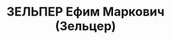 ---
title: ЗЕЛЬПЕР Ефим Маркович (Зельцер)
description: 'Родился в 1897 г., Черниговская губ., Стародубский уезд, с. Понуровка,
  еврей, б/п, стройтрест, управляющий. Проживал: Томск.

  Арестован 27 июля 1937 г.

  Приговорен: 4 июня 1938 г., обв.: право-троцк. орг-я.

  Приговор: расстрел Расстрелян 4 июня 1938 г. Реабилитирован в июне 1957 г.'
---
